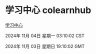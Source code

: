 # 学习中心 colearnhub
[学习中心](http://219.139.197.74:56308/colearnhub/)

2024年 11月 04日 星期一 03:10:02 CST

2024年 11月 03日 星期日 19:10:02 GMT
